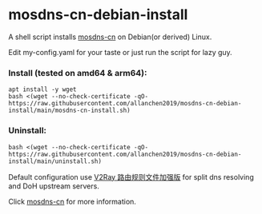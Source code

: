 # mosdns-cn-debian-install
A shell script installs [mosdns-cn](https://github.com/IrineSistiana/mosdns-cn) on Debian(or derived) Linux.

Edit my-config.yaml for your taste or just run the script for lazy guy.

### Install (tested on amd64 & arm64):
```
apt install -y wget
bash <(wget --no-check-certificate -qO- https://raw.githubusercontent.com/allanchen2019/mosdns-cn-debian-install/main/mosdns-cn-install.sh)
```
### Uninstall:
```
bash <(wget --no-check-certificate -qO- https://raw.githubusercontent.com/allanchen2019/mosdns-cn-debian-install/main/uninstall.sh)
```


Default configuration use [V2Ray 路由规则文件加强版](https://github.com/Loyalsoldier/v2ray-rules-dat) for split dns resolving and DoH upstream servers.

Click [mosdns-cn](https://github.com/IrineSistiana/mosdns-cn) for more information.
